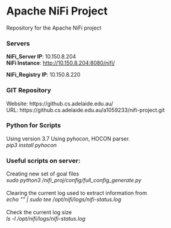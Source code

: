 # Apache NiFi Project
Repository for the Apache NiFi project


<h3>Servers</h3>

<b>NiFi_Server IP</b>: 10.150.8.204<br/>
<b>NiFi Instance</b>: http://10.150.8.204:8080/nifi/<br/>

<b>NiFi_Registry IP</b>: 10.150.8.220<br/>

<h3>GIT Repository</h3>
Website: https://github.cs.adelaide.edu.au/<br/>
URL: https://github.cs.adelaide.edu.au/a1059233/nifi-project.git<br/>

<h3>Python for Scripts</h3>

Using version 3.7
Using pyhocon, HOCON parser. <br/>
<em>pip3 install pyhocon</em>

<h3>Useful scripts on server:</h3>

Creating new set of goal files<br/>
<em>sudo python3 /nifi_proj/config/full_config_generate.py </em><br/><br/>
Clearing the current log used to extract information from <br/>
<em>echo "" | sudo tee /opt/nifi/logs/nifi-status.log</em><br/><br/>
Check the current log size<br/>
<em>ls -l /opt/nifi/logs/nifi-status.log</em><br/>
